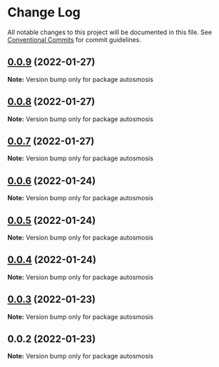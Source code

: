 # Change Log

All notable changes to this project will be documented in this file.
See [Conventional Commits](https://conventionalcommits.org) for commit guidelines.

## [0.0.9](https://github.com/pyramation/autosmosis/compare/autosmosis@0.0.8...autosmosis@0.0.9) (2022-01-27)

**Note:** Version bump only for package autosmosis





## [0.0.8](https://github.com/pyramation/autosmosis/compare/autosmosis@0.0.7...autosmosis@0.0.8) (2022-01-27)

**Note:** Version bump only for package autosmosis





## [0.0.7](https://github.com/pyramation/autosmosis/compare/autosmosis@0.0.6...autosmosis@0.0.7) (2022-01-27)

**Note:** Version bump only for package autosmosis





## [0.0.6](https://github.com/pyramation/autosmosis/compare/autosmosis@0.0.5...autosmosis@0.0.6) (2022-01-24)

**Note:** Version bump only for package autosmosis





## [0.0.5](https://github.com/pyramation/autosmosis/compare/autosmosis@0.0.4...autosmosis@0.0.5) (2022-01-24)

**Note:** Version bump only for package autosmosis





## [0.0.4](https://github.com/pyramation/autosmosis/compare/autosmosis@0.0.3...autosmosis@0.0.4) (2022-01-24)

**Note:** Version bump only for package autosmosis





## [0.0.3](https://github.com/pyramation/autosmosis/compare/autosmosis@0.0.2...autosmosis@0.0.3) (2022-01-23)

**Note:** Version bump only for package autosmosis





## 0.0.2 (2022-01-23)

**Note:** Version bump only for package autosmosis

